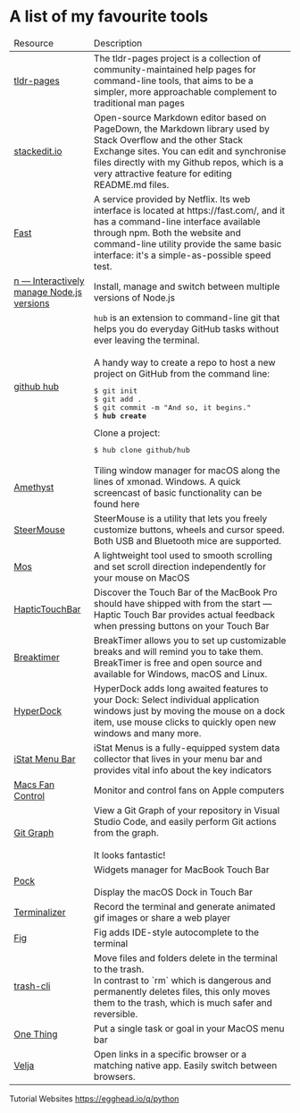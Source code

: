 # A list of my favourite tools 

<table>
  <thead>
    <tr>
      <td>Resource </td>
      <td>Description</td>
    </tr>
  </thead>
  <tbody>
    <tr>
      <td><a href="https://github.com/tldr-pages/tldr">tldr-pages</a></td>
      <td>
        The tldr-pages project is a collection of community-maintained help pages for command-line tools, that aims to be
        a
        simpler, more approachable complement to traditional man pages</td>
    </tr>
    <tr>
      <td><a href="https://stackedit.io/">stackedit.io</a></td>
      <td>Open-source Markdown editor based on PageDown, the Markdown library used by
        Stack Overflow and the other Stack Exchange sites. You can edit and synchronise files directly with my Github
        repos,
        which is a very attractive feature for editing README.md files.</td>
    </tr>
    <tr>
      <td><a href="https://github.com/sindresorhus/fast-cli">Fast</a></td>
      <td>A service provided by Netflix. Its web interface is located at https://fast.com/, and it has a command-line
        interface
        available through npm. Both the website and command-line utility provide the same basic interface: it's a
        simple-as-possible speed test.</td>
    </tr>
    <tr>
      <td><a href="https://github.com/tj/n">n — Interactively manage Node.js versions</a></td>
      <td>Install, manage and switch between multiple versions of Node.js
      </td>
    </tr>
    <tr>
      <td><a href="https://hub.github.com/">github hub</a></td>
      <td>
        <code>hub</code> is an extension to command-line git that helps you do everyday GitHub tasks without ever leaving
        the terminal.
        <br />
        <br />
        A handy way to create a repo to host a new project on GitHub from the command line:
<pre>$ git init
$ git add .
$ git commit -m "And so, it begins."
$ <strong>hub create</strong>
</pre>
Clone a project:
<pre>
$ hub clone github/hub
</pre>
      </td>
    </tr>
    <tr>
      <td><a href="https://ianyh.com/amethyst/">Amethyst</a></td>
      <td>Tiling window manager for macOS along the lines of xmonad. Windows. A quick screencast of basic functionality
        can be found here</td>
    </tr>
    <tr>
      <td><a href="https://plentycom.jp/en/steermouse/">SteerMouse</a></td>
      <td>SteerMouse is a utility that lets you freely customize buttons, wheels and cursor speed. Both USB and Bluetooth
        mice are supported.</td>
    </tr>
    <tr>
      <td><a href="https://mos.caldis.me/">Mos</a></td>
      <td>A lightweight tool used to smooth scrolling and set scroll direction independently for your mouse on MacOS</td>
    </tr>
    <tr>
      <td><a href="https://www.haptictouchbar.com/">HapticTouchBar</a></td>
      <td>Discover the Touch Bar of the MacBook Pro should have shipped with from the start — Haptic Touch Bar provides
        actual feedback when pressing buttons on your Touch Bar</td>
    </tr>
    <tr>
      <td><a href="https://breaktimer.app/">Breaktimer</a></td>
      <td>BreakTimer allows you to set up customizable breaks and will remind you to take them.
        BreakTimer is free and open source and available for Windows, macOS and Linux.</td>
    </tr>
    <tr>
      <td><a href="https://bahoom.com/hyperdock">HyperDock</a></td>
      <td>HyperDock adds long awaited features to your Dock: Select individual application windows just by moving the
        mouse on a dock item, use mouse clicks to quickly open new windows and many more.</td>
    </tr>
    <tr>
      <td><a href="https://bjango.com/mac/istatmenus/">iStat Menu Bar</a></td>
      <td>iStat Menus is a fully-equipped system data collector that lives in your menu bar and provides vital info about
        the key indicators</td>
    </tr>
    <tr>
      <td><a href="https://crystalidea.com/macs-fan-control">Macs Fan Control</a></td>
      <td>Monitor and control fans on Apple computers</td>
    </tr>
    <tr>
      <td><a href="https://github.com/mhutchie/vscode-git-graph">Git Graph</a></td>
      <td>View a Git Graph of your repository in Visual Studio Code, and easily perform Git actions from the graph. <br/><br/>It looks fantastic!</td>
    </tr>
    <tr>
      <td><a href="https://github.com/pock/pock">Pock</a></td>
      <td>Widgets manager for MacBook Touch Bar<br/></br>Display the macOS Dock in Touch Bar</td>
    </tr>
    <tr>
      <td><a href="https://github.com/faressoft/terminalizer">Terminalizer</a></td>
      <td>Record the terminal and generate animated gif images or share a web player</td>
    </tr>  
    <tr>
      <td><a href="https://fig.io/">Fig</a></td>
      <td>Fig adds IDE-style autocomplete to the terminal</td>
    </tr>  
    <tr>
      <td><a href="https://github.com/sindresorhus/trash-cli">trash-cli</a></td>
      <td>Move files and folders delete in the terminal to the trash. <br>In contrast to `rm` which is dangerous and permanently deletes files, this only moves them to the trash, which is much safer and reversible.</td>
    </tr> 
    <tr>
      <td><a href="https://sindresorhus.com/one-thing">One Thing</a></td>
      <td>Put a single task or goal in your MacOS menu bar</td>
    </tr>  
    <tr>
      <td><a href="https://sindresorhus.com/velja">Velja</a></td>
      <td>Open links in a specific browser or a matching native app. Easily switch between browsers.</td>
    </tr>          
  </tbody>
</table>

<!--
    <tr>
      <td><a href=""></a></td>
      <td></td>
    </tr>  
-->
Tutorial Websites
https://egghead.io/q/python
<!--stackedit_data:
eyJoaXN0b3J5IjpbLTE0MDczNjA3ODcsLTE5MjY1NDk4ODQsLT
E2MzE3ODIzMTAsLTEzNjc2NTg2MzEsLTE3OTY5ODc1MzgsLTEy
NDIzMjkwNTYsLTE4MDI5MjI4NDVdfQ==
-->